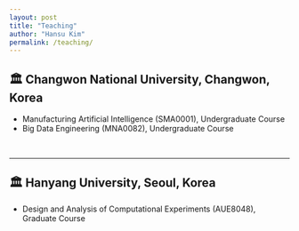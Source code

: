 ```yaml
---
layout: post
title: "Teaching"
author: "Hansu Kim"
permalink: /teaching/
---
```


## 🏛️ Changwon National University, Changwon, Korea
* Manufacturing Artificial Intelligence (SMA0001), Undergraduate Course   
* Big Data Engineering (MNA0082), Undergraduate Course   
<br/>   
  
***   
   
## 🏛️ Hanyang University, Seoul, Korea
* Design and Analysis of Computational Experiments (AUE8048), Graduate Course   
